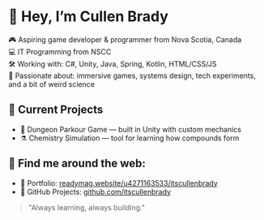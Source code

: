 # 👋 Hey, I’m Cullen Brady

🎮 Aspiring game developer & programmer from Nova Scotia, Canada  
💻 IT Programming from NSCC  
🛠️ Working with: C#, Unity, Java, Spring, Kotlin, HTML/CSS/JS  
🔬 Passionate about: immersive games, systems design, tech experiments, and a bit of weird science  

## 🧪 Current Projects
- 🧗 Dungeon Parkour Game — built in Unity with custom mechanics  
- ⚗️ Chemistry Simulation — tool for learning how compounds form  

## 🔗 Find me around the web:
- 💼 Portfolio: [readymag.website/u4271163533/itscullenbrady](https://readymag.website/u4271163533/itscullenbrady)
- 🧠 GitHub Projects: [github.com/itscullenbrady](https://github.com/itscullenbrady)

> "Always learning, always building."  
